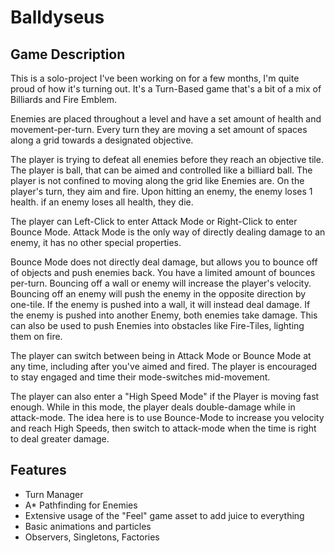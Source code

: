 # Balldyseus

## Game Description
This is a solo-project I've been working on for a few months, I'm quite proud of how it's turning out.
It's a Turn-Based game that's a bit of a mix of Billiards and Fire Emblem.

Enemies are placed throughout a level and have a set amount of health and movement-per-turn. 
Every turn they are moving a set amount of spaces along a grid towards a designated objective.

The player is trying to defeat all enemies before they reach an objective tile.
The player is ball, that can be aimed and controlled like a billiard ball. The player is not confined to moving along the grid like Enemies are.
On the player's turn, they aim and fire. Upon hitting an enemy, the enemy loses 1 health. if an enemy loses all health, they die.

The player can Left-Click to enter Attack Mode or Right-Click to enter Bounce Mode.
Attack Mode is the only way of directly dealing damage to an enemy, it has no other special properties.

Bounce Mode does not directly deal damage, but allows you to bounce off of objects and push enemies back.
You have a limited amount of bounces per-turn.
Bouncing off a wall or enemy will increase the player's velocity.
Bouncing off an enemy will push the enemy in the opposite direction by one-tile.
If the enemy is pushed into a wall, it will instead deal damage.
If the enemy is pushed into another Enemy, both enemies take damage.
This can also be used to push Enemies into obstacles like Fire-Tiles, lighting them on fire.

The player can switch between being in Attack Mode or Bounce Mode at any time, including after you've aimed and fired.
The player is encouraged to stay engaged and time their mode-switches mid-movement.

The player can also enter a "High Speed Mode" if the Player is moving fast enough.
While in this mode, the player deals double-damage while in attack-mode.
The idea here is to use Bounce-Mode to increase you velocity and reach High Speeds, then switch to attack-mode when the time is right to deal greater damage.

## Features
- Turn Manager
- A* Pathfinding for Enemies
- Extensive usage of the "Feel" game asset to add juice to everything
- Basic animations and particles
- Observers, Singletons, Factories

